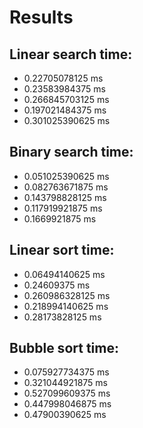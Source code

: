 # Results

## Linear search time:

- 0.22705078125 ms
- 0.23583984375 ms
- 0.266845703125 ms
- 0.197021484375 ms
- 0.301025390625 ms

## Binary search time:

- 0.051025390625 ms
- 0.082763671875 ms
- 0.143798828125 ms
- 0.117919921875 ms
- 0.1669921875 ms

## Linear sort time:

- 0.06494140625 ms
- 0.24609375 ms
- 0.260986328125 ms
- 0.218994140625 ms
- 0.28173828125 ms

## Bubble sort time:

- 0.075927734375 ms
- 0.321044921875 ms
- 0.527099609375 ms
- 0.447998046875 ms
- 0.47900390625 ms
